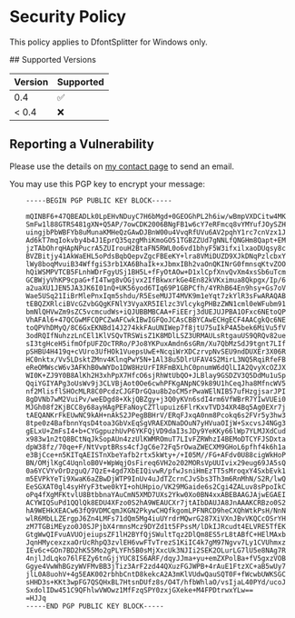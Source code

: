 # Security Policy

This policy applies to DfontSplitter for Windows only.

## Supported Versions

| Version | Supported          |
| ------- | ------------------ |
| 0.4     | :white_check_mark: |
| < 0.4   | :x:                |

## Reporting a Vulnerability

Please use the details on [my contact page](https://peter.upfold.org.uk/contact) to send an email.

You may use this PGP key to encrypt your message:

        -----BEGIN PGP PUBLIC KEY BLOCK-----

        mQINBF6+47QBEADLk0LpEHvNDuyC7H6bMgd+0GEOGhPL2h6iw/wBmpVXDCitw4MK
        SmFw1l88GTRS481gXN+Q5AP/7owCDK2006BNgFB1w6cY7eRFmcq8vYMYufJOySZH
        uingjbPbWBFYb8uMunaKMHeQzGAwDJBnW00u4VvqRfUVu6AV2pqhY1rc7cnVzx1J
        Ad6kT7mqIokvby4b4J1EprQ35qzgMhiKmoGO51TGBZZUd7gNNLfQNGHm8Qapt+EM
        jzTAbOhrqHApNPucrA5ZUIrouH2BtaFN5RWL0o6vd1bhyF5W3ifxilxaoDUqsy8c
        BVZBitjy41AkWaEHL5oPdsBqbQepvZgcFBEeKY+lra8VMiDUZD9XJkDNqPzlcbxY
        lWy8boqMvuiB34WffgiS3rb1XA6BhaIk+xJbmxIBh2vaOnQKINrG0fmnsqKtvZOO
        hQiWSMPVTCB5FLnhWDrFgyUSj1BH5L+fFyOtAOw+D1xlCpfXnvQvXm4xsSb6uTcm
        GCBWjyVhKP9cpaG+fI4Twg8vOGjvx2IfBkwxrkGe4En82kVKximua8Qkpgx/Ip/6
        a2uaXU1JEN5JA3JK6I01nQ+UK56yod6TIq69P1GBPCfh/4YRhB64En9hsy+Gs7oV
        Wae5USq21IiBrMlePnxIqm5shdu/R5EseMUJT4MVK9m1eYqt7zkYlR3sFwARAQAB
        tEBQZXRlciBVcGZvbGQgKFNlY3VyaXR5IElzc3VlcykgPHBzZWN1cml0eWFubm91
        bmNlQHVwZm9sZC5vcmcudWs+iQJUBBMBCAA+FiEErj3dUEJUJPBA1OFxc6NEtoQP
        VhAFAl6+47QCGwMFCQPCZwAFCwkIBwIGFQoJCAsCBBYCAwECHgECF4AACgkQc6NE
        toQPVhDMyQ/8C6GxEKNBd14J274kkFAuUNIWep7f8jtU75uIkP4A5bek6MiVu5fV
        3odRQIfNuhzzLnCEl1KlVSQvTRSWisZ1K8MDlLSZ3URMAULsRtgauUS9QRQv82ue
        sI3tgHceH5ifmOfpUFZOcTRRo/PJo8YKPuxAmdn6sGRm/Xu7QbMzSdJ9tgnt7LIf
        pSHBU4H419q+cVUro3UfHOk1VuepsUwE+NcqiWrXDCzrvpNvSEU9ndDUXEr3X06R
        HC0nktx/Vv5LDsktZMnv4KlnqPwY5N+1Al38u5DlrUFAV4S2MirL3NQ5RqiRfeFB
        eReOMWscW6v3AFKhB0wWYDo1DW8HzUrFIRFmBXLhC0pnumW6dQlLIA2QvyXcOZJX
        WI0K+ZJ9Y0B8AlKh2H3xhPpX7HfcO6sjRhWtUbQO+JLBlay9GSDZV3Q5DdMu1uSp
        QqiYGIYAPg3oUsWv9j3CLVBjAot0Oe6cwhPFKgANpNC9k89U1hCeqJha8MfncWV5
        nf2MlisflSHOcMLR8C0PcdzCJGFDrGQau8b2oCM5rPwaWElNIB57ufHzgjsarJPI
        8gDVNb7wM2VuiPv/weEDgd8+XkjQBZgy+j3Q0yKVn6sdI4rm6VfWBrR7YIwVUEi0
        MJGh08f2KjBCC8y68ayHAgPEFaNoyCZTlupuiz6FlrKxvTVD34XR4Bq5Ag0EXr7j
        tAEQANKrFkEUwNC9kAH+nAkS2JPegBBHrV/ERqFJxqA0nm8Pcokq6s2FVr5y3hw3
        8tpe0z4BafbnnYqsD4toa3GbVxEqSgVRAEXDNaDOuN7yHVuaOIjW+SxcvsJ4NGg3
        gELxU+ZmFsI4+b+CYGgpuzhUvP6YKFQjVD9daI3sJDy9YeKKy66lWp7YLMJXdCud
        x983w1n2tQ8BCtNqJkSopAUn4zzUlKWMROmuT7LIvFZRWhzI4BEMoDTCYFJSDxta
        dpW38fz/70qe+F/NtVvptBRss4cfJgC6e72Fq5rOwaZWECXM9GHoL6pfhf4k6h1a
        e3BjCce+n5KITqAEISTnXbeYafb2rtx5kWty+/+I05M//FG+AFdv0U88cigWkHoP
        BN/OMjlKgC4UqnloB0V+WpWqjOsFireq6VH2o202MORsVpUUIvix29eug69JA5sQ
        0a6YCVYvOrDzguQ/7QzE+4gd7XbEIQivwR/pfwJsniHmEzTT5sMroqxY4SxbEvk1
        m5EVPkYeTi9XwaK6aZBwDjWTP9InUv4uJdTZcrnCJvSbs3Th3m6RnMhN/S2R/lwQ
        EeSGXAT0gl4syHYyF3twe0kYI+ohUHpio/VK29MGaide6s2Cgi4ZALuv8sPpoIkC
        oPq4fXgMFKtvlU8BtbbnaYAuCmN5XMD7UXs2Ykw0Xo0BN4xxABEBAAGJAjwEGAEI
        ACYWIQSuPd1QQlQk8EDU4XFzo0S2hA9WEAUCXr7jtAIbDAUJA8JnAAAKCRBzo0S2
        hA9WEHkXEACw63fQ9VDMCqmJKGN2PkywCHQfkgomLPFNRCD9heCXQhWtkPsH/NnN
        wlR6MbLLZErgpJ6Zn4LMFs71dQm5Mg4iuUYrdrMQwrG287XiVXnJBvVKQCcOSrYH
        zM7TGBiMEyzo0J0SJPjbX4rmnsMcz9DYZd1t5FPssM/lDkIJRcudt4ELVRE5TfEK
        GtgWwQIFvuAVUOjeiupsZF1lH2BYfQjSWultTqz2DlQm8ES5rL8tABfC+HElMAxb
        JqnHMycexzxaOrUcRhpQ3zvlEH6vwFTvTrezS1KiIC4k7gM97Ngvv7Ly1CVUhmxz
        IEv6c+GOn7BD2hK55Mo2gPLYFh5B0sMjXxcUk3NJIi2SEK2OLurLG7lU5e8NAg7R
        4njlJdLqko76lFEZy6tnGjjYUC8IS6ARF/dqyJJma+yu+emZXPolBa+fV5gxzVOB
        Ggye4VwWhBGzyWVFMvBB3jTiz3ArF2zd44QXuzFGJWPB+4rAuE1FtzXC+aB5wUy7
        jlL0A8uohV+4g5EAK002rbhbCntD8kekcA2A3mKlVUdwQauSQT0F+fWcwbUWKSGC
        sHHD3s+KKt3wpFG7QSQHxBL7HtsnDUfz8s/O4T/hfbWhlaO/vsIjaL40PYd/ucoJ
        SxdolIDw451C9QFhlwVWOwz1MfFzqSPY0zxjGXeke+M4FPDtrwxYLw==
        =HJJq
        -----END PGP PUBLIC KEY BLOCK-----

